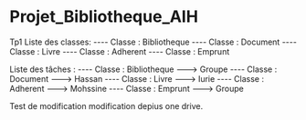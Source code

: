 # Projet_Bibliotheque_AIH
Tp1
Liste des classes:
---- Classe : Bibliotheque
---- Classe : Document
---- Classe : Livre
---- Classe : Adherent
---- Classe : Emprunt

Liste des tâches :
---- Classe : Bibliotheque ---­­­> Groupe
---- Classe : Document ---­­­> Hassan
---- Classe : Livre ---­­­> Iurie
---- Classe : Adherent ---­­­> Mohssine
---- Classe : Emprunt ---­­­> Groupe


Test de modification
modification depius one drive.


